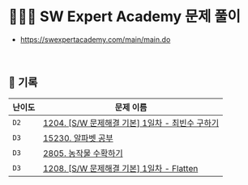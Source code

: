 #  👩🏻‍💻 SW Expert Academy 문제 풀이
- https://swexpertacademy.com/main/main.do

<br>

## 📁 기록
| 난이도 | 문제 이름 |
|-------|---------|
|```D2```|[1204. [S/W 문제해결 기본] 1일차 - 최빈수 구하기](https://github.com/1eejisoo/SWEA/tree/main/D2/%5BSWEA%5D%201204.%20%5BS:W%20%EB%AC%B8%EC%A0%9C%ED%95%B4%EA%B2%B0%20%EA%B8%B0%EB%B3%B8%5D%201%EC%9D%BC%EC%B0%A8%20-%20%EC%B5%9C%EB%B9%88%EC%88%98%20%EA%B5%AC%ED%95%98%EA%B8%B0)|
|```D3```|[15230. 알파벳 공부](https://github.com/1eejisoo/SWEA/tree/main/D3/15230.%20%EC%95%8C%ED%8C%8C%EB%B2%B3%20%EA%B3%B5%EB%B6%80)|
|```D3```|[2805. 농작물 수확하기](https://github.com/1eejisoo/SWEA/tree/main/D3/2805.%20%EB%86%8D%EC%9E%91%EB%AC%BC%20%EC%88%98%ED%99%95%ED%95%98%EA%B8%B0)|
|```D3```|[1208. [S/W 문제해결 기본] 1일차 - Flatten](https://github.com/1eejisoo/SWEA/tree/main/D3/1208.%20%5BS:W%20%EB%AC%B8%EC%A0%9C%ED%95%B4%EA%B2%B0%20%EA%B8%B0%EB%B3%B8%5D%201%EC%9D%BC%EC%B0%A8%20-%20Flatten)|

